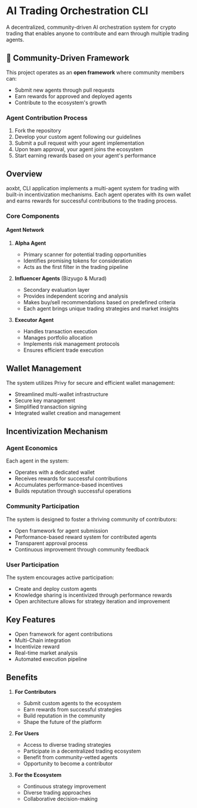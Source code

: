 # AI Trading Orchestration CLI

A decentralized, community-driven AI orchestration system for crypto trading that enables anyone to contribute and earn through multiple trading agents.

## 🌟 Community-Driven Framework

This project operates as an **open framework** where community members can:
- Submit new agents through pull requests
- Earn rewards for approved and deployed agents
- Contribute to the ecosystem's growth

### Agent Contribution Process
1. Fork the repository
2. Develop your custom agent following our guidelines
3. Submit a pull request with your agent implementation
4. Upon team approval, your agent joins the ecosystem
5. Start earning rewards based on your agent's performance

## Overview

aoxbt, CLI application implements a multi-agent system for trading with built-in incentivization mechanisms. Each agent operates with its own wallet and earns rewards for successful contributions to the trading process.

### Core Components

#### Agent Network

1. **Alpha Agent**
   - Primary scanner for potential trading opportunities
   - Identifies promising tokens for consideration
   - Acts as the first filter in the trading pipeline
   
2. **Influencer Agents** (Bizyugo & Murad)
   - Secondary evaluation layer
   - Provides independent scoring and analysis
   - Makes buy/sell recommendations based on predefined criteria
   - Each agent brings unique trading strategies and market insights

3. **Executor Agent**
   - Handles transaction execution
   - Manages portfolio allocation
   - Implements risk management protocols
   - Ensures efficient trade execution

## Wallet Management

The system utilizes Privy for secure and efficient wallet management:
- Streamlined multi-wallet infrastructure
- Secure key management
- Simplified transaction signing
- Integrated wallet creation and management

## Incentivization Mechanism

### Agent Economics

Each agent in the system:
- Operates with a dedicated wallet
- Receives rewards for successful contributions
- Accumulates performance-based incentives
- Builds reputation through successful operations

### Community Participation

The system is designed to foster a thriving community of contributors:
- Open framework for agent submission
- Performance-based reward system for contributed agents
- Transparent approval process
- Continuous improvement through community feedback

### User Participation

The system encourages active participation:
- Create and deploy custom agents
- Knowledge sharing is incentivized through performance rewards
- Open architecture allows for strategy iteration and improvement

## Key Features

- Open framework for agent contributions
- Multi-Chain integration
- Incentivize reward 
- Real-time market analysis
- Automated execution pipeline

## Benefits

1. **For Contributors**
   - Submit custom agents to the ecosystem
   - Earn rewards from successful strategies
   - Build reputation in the community
   - Shape the future of the platform

2. **For Users**
   - Access to diverse trading strategies
   - Participate in a decentralized trading ecosystem
   - Benefit from community-vetted agents
   - Opportunity to become a contributor

3. **For the Ecosystem**
   - Continuous strategy improvement
   - Diverse trading approaches
   - Collaborative decision-making

